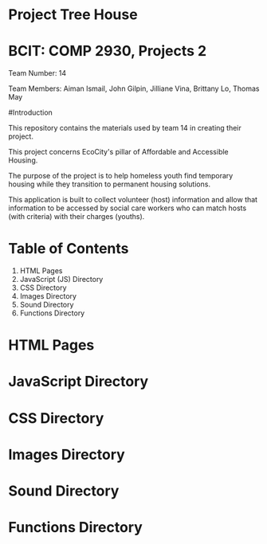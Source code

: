 # Project Tree House
# BCIT: COMP 2930, Projects 2

Team Number: 14

Team Members: Aiman Ismail, John Gilpin, Jilliane Vina, Brittany Lo, Thomas May

#Introduction

This repository contains the materials used by team 14 in creating their project.

This project concerns EcoCity's pillar of Affordable and Accessible Housing.

The purpose of the project is to help homeless youth find temporary housing while they transition to permanent housing solutions.

This application is built to collect volunteer (host) information and allow that information to be accessed by social care workers who can match hosts (with criteria) with their charges (youths).
# Table of Contents

1. HTML Pages
2. JavaScript (JS) Directory
3. CSS Directory
4. Images Directory
5. Sound Directory
6. Functions Directory


# HTML Pages
# JavaScript Directory
# CSS Directory
# Images Directory
# Sound Directory
# Functions Directory


